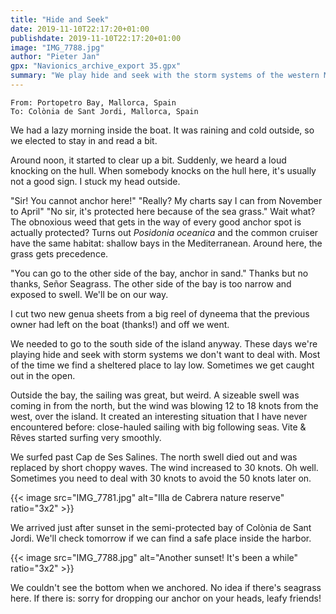 ```yaml
---
title: "Hide and Seek"
date: 2019-11-10T22:17:20+01:00
publishdate: 2019-11-10T22:17:20+01:00
image: "IMG_7788.jpg"
author: "Pieter Jan"
gpx: "Navionics_archive_export 35.gpx"
summary: "We play hide and seek with the storm systems of the western Mediterranean"
---
```


`From: Portopetro Bay, Mallorca, Spain`<br/>
`To: Colònia de Sant Jordi, Mallorca, Spain`

We had a lazy morning inside the boat. It was raining and cold outside, so we elected to stay in and read a bit.

Around noon, it started to clear up a bit. Suddenly, we heard a loud knocking on the hull. When somebody knocks on the hull here, it's usually not a good sign. I stuck my head outside.

"Sir! You cannot anchor here!" "Really? My charts say I can from November to April" "No sir, it's protected here because of the sea grass." Wait what? The obnoxious weed that gets in the way of every good anchor spot is actually protected? Turns out _Posidonia oceanica_ and the common cruiser have the same habitat: shallow bays in the Mediterranean. Around here, the grass gets precedence.

"You can go to the other side of the bay, anchor in sand." Thanks but no thanks, Señor Seagrass. The other side of the bay is too narrow and exposed to swell. We'll be on our way.

I cut two new genua sheets from a big reel of dyneema that the previous owner had left on the boat (thanks!) and off we went.

We needed to go to the south side of the island anyway. These days we're playing hide and seek with storm systems we don't want to deal with. Most of the time we find a sheltered place to lay low. Sometimes we get caught out in the open.

Outside the bay, the sailing was great, but weird. A sizeable swell was coming in from the north, but the wind was blowing 12 to 18 knots from the west, over the island. It created an interesting situation that I have never encountered before: close-hauled sailing with big following seas. Vite & Rêves started surfing very smoothly.

We surfed past Cap de Ses Salines. The north swell died out and was replaced by short choppy waves. The wind increased to 30 knots. Oh well. Sometimes you need to deal with 30 knots to avoid the 50 knots later on.

{{< image src="IMG_7781.jpg" alt="Illa de Cabrera nature reserve" ratio="3x2" >}}

We arrived just after sunset in the semi-protected bay of Colònia de Sant Jordi. We'll check tomorrow if we can find a safe place inside the harbor.

{{< image src="IMG_7788.jpg" alt="Another sunset! It's been a while" ratio="3x2" >}}

We couldn't see the bottom when we anchored. No idea if there's seagrass here. If there is: sorry for dropping our anchor on your heads, leafy friends!
